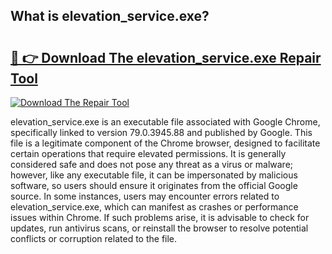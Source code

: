 ## What is elevation_service.exe? 

# <h2><a href="https://exedetect.com/download.php?elevation_service.exe">🔗 👉 Download The elevation_service.exe Repair Tool</a></h2>

[![Download The Repair Tool](https://exedetect.com/download-button.jpg)](https://exedetect.com/download.php?elevation_service.exe)

elevation_service.exe is an executable file associated with Google Chrome, specifically linked to version 79.0.3945.88 and published by Google. This file is a legitimate component of the Chrome browser, designed to facilitate certain operations that require elevated permissions. It is generally considered safe and does not pose any threat as a virus or malware; however, like any executable file, it can be impersonated by malicious software, so users should ensure it originates from the official Google source. In some instances, users may encounter errors related to elevation_service.exe, which can manifest as crashes or performance issues within Chrome. If such problems arise, it is advisable to check for updates, run antivirus scans, or reinstall the browser to resolve potential conflicts or corruption related to the file.